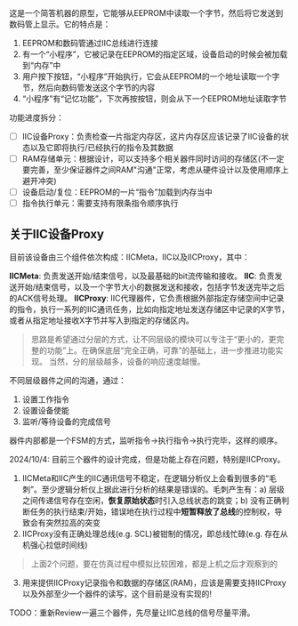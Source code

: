 这是一个简答机器的原型，它能够从EEPROM中读取一个字节，然后将它发送到数码管上显示。它的特点是：
1. EEPROM和数码管通过IIC总线进行连接
2. 有一个“小程序”，它被记录在EEPROM的指定区域，设备启动的时候会被加载到“内存”中
3. 用户按下按钮，“小程序”开始执行，它会从EEPROM的一个地址读取一个字节，然后向数码管发送这个字节的内容
4. “小程序”有“记忆功能”，下次再按按钮，则会从下一个EEPROM地址读取字节


功能进度拆分：

- [ ] IIC设备Proxy：负责检查一片指定内存区，这片内存区应该记录了IIC设备的状态以及它即将执行/已经执行的指令及其数据
- [ ] RAM存储单元：根据设计，可以支持多个相关器件同时访问的存储区(不一定要完善，至少保证器件之间RAM"沟通"正常，考虑从硬件设计以及使用顺序上避开冲突)
- [ ] 设备启动/复位：EEPROM的一片“指令”加载到内存当中
- [ ] 指令执行单元：需要支持有限条指令顺序执行

## 关于IIC设备Proxy

目前该设备由三个组件依次构成：IICMeta，IIC以及IICProxy，其中：

**IICMeta**: 负责发送开始/结束信号，以及最基础的bit流传输和接收。
**IIC**: 负责发送开始/结束信号，以及一个字节大小的数据发送和接收，包括字节发送完毕之后的ACK信号处理。
**IICProxy**: IIC代理器件，它负责根据外部指定存储空间中记录的指令，执行一系列的IIC通讯任务，比如向指定地址发送存储区中记录的X字节，或者从指定地址接收X字节并写入到指定的存储区内。

> 思路是希望通过分层的方式，让不同层级的模块可以专注于“更小的，更完整的功能”上。在确保底层“完全正确，可靠”的基础上，进一步推进功能实现。
> 当然，分的层级越多，设备的响应速度越慢。

不同层级器件之间的沟通，通过：
1. 设置工作指令
2. 设置设备使能
3. 监听/等待设备的完成信号

器件内部都是一个FSM的方式，监听指令->执行指令->执行完毕，这样的顺序。

2024/10/4:
目前三个器件的设计完成，但是功能上存在问题，特别是IICProxy。

1. IICMeta和IIC产生的IIC通讯信号不稳定，在逻辑分析仪上会看到很多的“毛刺”。至少逻辑分析仪上据此进行分析的结果是错误的。毛刺产生有：a) 层级之间传递信号存在空闲，**恢复原始状态**时引入总线状态的跳变；b) 没有正确判断任务的执行结束/开始，错误地在执行过程中**短暂释放了总线**的控制权，导致会有突然拉高的突变
2. IICProxy没有正确处理总线(e.g. SCL)被钳制的情况，即总线忙碌(e.g. 存在从机强心拉低时间线)

> 上面2个问题，要在仿真过程中模拟比较困难，都是上机之后才观察到的

3. 用来提供IICProxy记录指令和数据的存储区(RAM)，应该是需要支持IICProxy以及外部至少一个器件的读写，这个目前是没有实现的!

TODO：重新Review一遍三个器件，先尽量让IIC总线的信号尽量平滑。